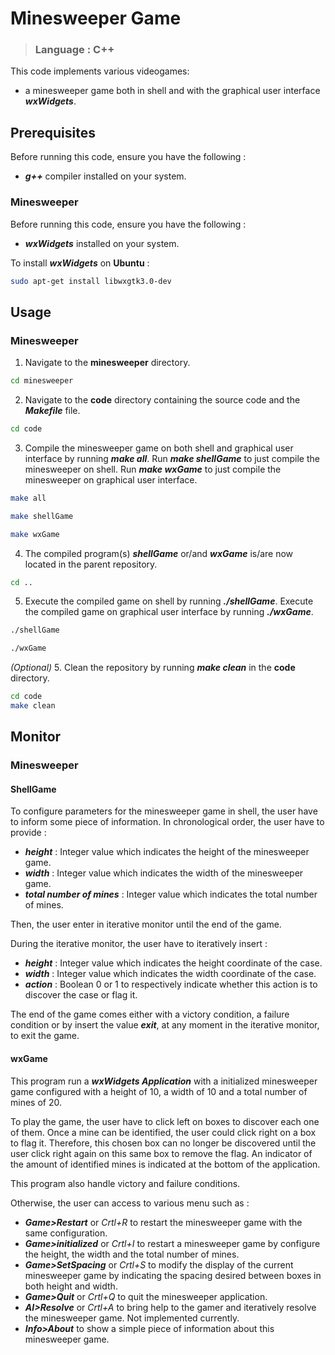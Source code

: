 # Minesweeper Game #
> ### Language : C++ ###

This code implements various videogames:
- a minesweeper game both in shell and with the graphical user interface ***wxWidgets***.

## Prerequisites ##

Before running this code, ensure you have the following :

- ***g++*** compiler installed on your system.

### Minesweeper ###

Before running this code, ensure you have the following :

- ***wxWidgets*** installed on your system.

To install ***wxWidgets*** on **Ubuntu** :
```bash
sudo apt-get install libwxgtk3.0-dev
```

## Usage ##

### Minesweeper ###

1. Navigate to the **minesweeper** directory.
```bash
cd minesweeper
```

2. Navigate to the **code** directory containing the source code and the ***Makefile*** file.
```bash
cd code
```
3. Compile the minesweeper game on both shell and graphical user interface by running ***make all***. Run ***make shellGame*** to just compile the minesweeper on shell. Run ***make wxGame*** to just compile the minesweeper on graphical user interface.
```bash
make all
```
```bash
make shellGame
```
```bash
make wxGame
```
4. The compiled program(s) ***shellGame*** or/and ***wxGame*** is/are now located in the parent repository.
```bash
cd ..
```
5. Execute the compiled game on shell by running ***./shellGame***. Execute the compiled game on graphical user interface by running ***./wxGame***.
```bash
./shellGame
```
```bash
./wxGame
```

*(Optional)* 5. Clean the repository by running ***make clean*** in the **code** directory.

```bash
cd code
make clean
```

## Monitor ##

### Minesweeper ###

#### ShellGame ####

To configure parameters for the minesweeper game in shell, the user have to inform some piece of information. In chronological order, the user have to provide :
- ***height*** : Integer value which indicates the height of the minesweeper game.
- ***width*** : Integer value which indicates the width of the minesweeper game.
- ***total number of mines*** : Integer value which indicates the total number of mines.

Then, the user enter in iterative monitor until the end of the game.

During the iterative monitor, the user have to iteratively insert :
- ***height*** : Integer value which indicates the height coordinate of the case.
- ***width*** : Integer value which indicates the width coordinate of the case.
- ***action*** : Boolean 0 or 1 to respectively indicate whether this action is to discover the case or flag it.

The end of the game comes either with a victory condition, a failure condition or by insert the value ***exit***, at any moment in the iterative monitor, to exit the game.

#### wxGame ####

This program run a ***wxWidgets Application*** with a initialized minesweeper game configured with a height of 10, a width of 10 and a total number of mines of 20.

To  play the game, the user have to click left on boxes to discover each one of them. Once a mine can be identified, the user could click right on a box to flag it. Therefore, this chosen box can no longer be discovered until the user click right again on this same box to remove the flag. An indicator of the amount of identified mines is indicated at the bottom of the application.

This program also handle victory and failure conditions.

Otherwise, the user can access to various menu such as :
- ***Game>Restart*** or *Crtl+R* to restart the minesweeper game with the same configuration.
- ***Game>initialized*** or *Crtl+I* to restart a minesweeper game by configure the height, the width and the total number of mines.
- ***Game>SetSpacing*** or *Crtl+S* to modify the display of the current minesweeper game by indicating the spacing desired between boxes in both height and width.
- ***Game>Quit*** or *Crtl+Q* to quit the minesweeper application.
- ***AI>Resolve*** or *Crtl+A* to bring help to the gamer and iteratively resolve the minesweeper game. Not implemented currently.
- ***Info>About*** to show a simple piece of information about this minesweeper game.

